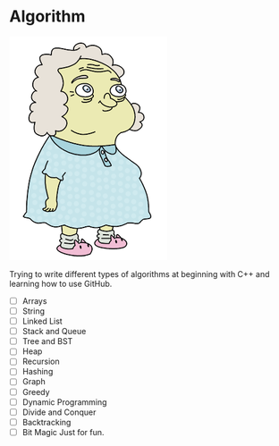 # Algorithm

![image](./Vovo_Juju.png)


Trying to write different types of algorithms at beginning with C++ and learning how to use GitHub.
- [ ] Arrays
- [ ] String
- [ ] Linked List
- [ ] Stack and Queue
- [ ] Tree and BST
- [ ] Heap
- [ ] Recursion
- [ ] Hashing
- [ ] Graph
- [ ] Greedy
- [ ] Dynamic Programming
- [ ] Divide and Conquer
- [ ] Backtracking
- [ ] Bit Magic
Just for fun.
